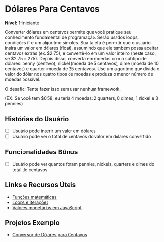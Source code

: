 # Dólares Para Centavos

**Nível:** 1-Iniciante

Converter dólares em centavos permite que você pratique seu conhecimento fundamental de programação. Serão usados loops, condições if e um algoritmo simples. Sua tarefa é permitir que o usuário insira um valor em dólares (float), assumindo que ele também possa aceitar centavos extras (ex. $2.75), e convertê-lo em um valor inteiro (neste caso, se $2.75 = 275). Depois disso, converta em moedas com o subtipo de dólares: penny (centavo), nickel (moeda de 5 centavos), dime (moeda de 10 centavos) e quarter (moeda de 25 centavos). Use um algoritmo que divida o valor do dólar nos quatro tipos de moedas e produza o menor número de moedas possível.

O desafio: Tente fazer isso sem usar nenhum framework.

(EX. Se você tem $0.58, eu teria 4 moedas: 2 quarters, 0 dimes, 1 nickel e 3 pennies)

## Histórias do Usuário

- [ ] Usuário pode inserir um valor em dólares
- [ ] Usuário pode ver o total de centavos do valor em dólares convertido

## Funcionalidades Bônus

- [ ] Usuário pode ver quantos foram pennies, nickels, quarters e dimes do total de centavos

## Links e Recursos Úteis

- [Funções matemáticas](https://developer.mozilla.org/pt-BR/docs/Web/JavaScript/Reference/Global_Objects/Math)
- [Loops e iterações](https://developer.mozilla.org/pt-BR/docs/Web/JavaScript/Guide/Loops_and_iteration)
- [Valores monetários em JavaScript](https://timleland.com/money-in-javascript/)

## Projetos Exemplo

- [Conversor de Dólares para Centavos](https://github.com/LimonJuice322/Dollars-to-cents-converter)
